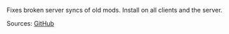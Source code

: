 Fixes broken server syncs of old mods. Install on all clients and the server.

Sources: [GitHub](https://github.com/JereKuusela/valheim-server_sync_fix)
